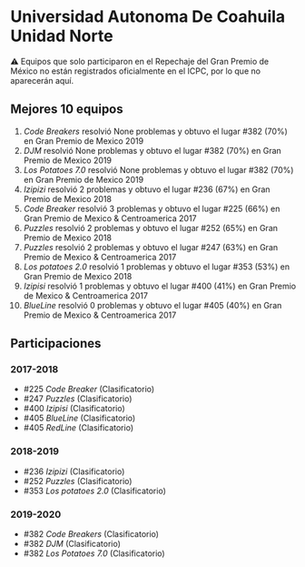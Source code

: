 # Universidad Autonoma De Coahuila Unidad Norte

:warning: Equipos que solo participaron en el Repechaje del Gran Premio de México no están registrados oficialmente en el ICPC, por lo que no aparecerán aquí.

## Mejores 10 equipos

1. _Code Breakers_ resolvió None problemas y obtuvo el lugar #382 (70%) en Gran Premio de Mexico 2019
1. _DJM_ resolvió None problemas y obtuvo el lugar #382 (70%) en Gran Premio de Mexico 2019
1. _Los Potatoes 7.0_ resolvió None problemas y obtuvo el lugar #382 (70%) en Gran Premio de Mexico 2019
1. _Izipizi_ resolvió 2 problemas y obtuvo el lugar #236 (67%) en Gran Premio de Mexico 2018
1. _Code Breaker_ resolvió 3 problemas y obtuvo el lugar #225 (66%) en Gran Premio de Mexico & Centroamerica 2017
1. _Puzzles_ resolvió 2 problemas y obtuvo el lugar #252 (65%) en Gran Premio de Mexico 2018
1. _Puzzles_ resolvió 2 problemas y obtuvo el lugar #247 (63%) en Gran Premio de Mexico & Centroamerica 2017
1. _Los potatoes 2.0_ resolvió 1 problemas y obtuvo el lugar #353 (53%) en Gran Premio de Mexico 2018
1. _Izipisi_ resolvió 1 problemas y obtuvo el lugar #400 (41%) en Gran Premio de Mexico & Centroamerica 2017
1. _BlueLine_ resolvió 0 problemas y obtuvo el lugar #405 (40%) en Gran Premio de Mexico & Centroamerica 2017

## Participaciones

### 2017-2018

- #225 _Code Breaker_ (Clasificatorio)
- #247 _Puzzles_ (Clasificatorio)
- #400 _Izipisi_ (Clasificatorio)
- #405 _BlueLine_ (Clasificatorio)
- #405 _RedLine_ (Clasificatorio)

### 2018-2019

- #236 _Izipizi_ (Clasificatorio)
- #252 _Puzzles_ (Clasificatorio)
- #353 _Los potatoes 2.0_ (Clasificatorio)

### 2019-2020

- #382 _Code Breakers_ (Clasificatorio)
- #382 _DJM_ (Clasificatorio)
- #382 _Los Potatoes 7.0_ (Clasificatorio)




